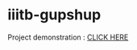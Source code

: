 # iiitb-gupshup
Project demonstration : [CLICK HERE](https://drive.google.com/file/d/1OYWKtKalqsRrsFNX75TmdASW99rlkJ_k/view?usp=sharing)
